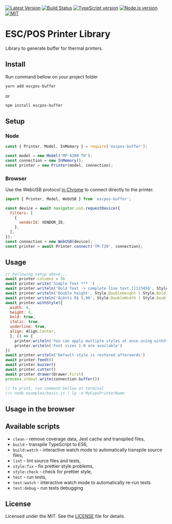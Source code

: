 [![Latest Version][version-badge]][npm-link]
[![Build Status][github-badge]][github-ci]
[![TypeScript version][ts-badge]][typescript-37]
[![Node.js version][nodejs-badge]][nodejs]
[![MIT][license-badge]][license]

# ESC/POS Printer Library

Library to generate buffer for thermal printers.

## Install

Run command bellow on your project folder

```sh
yarn add escpos-buffer
```

or

```sh
npm install escpos-buffer
```

## Setup

### Node

```js
const { Printer, Model, InMemory } = require('escpos-buffer');

const model = new Model('MP-4200 TH');
const connection = new InMemory();
const printer = new Printer(model, connection);
```

### Browser

Use the WebUSB protocol [in Chrome](https://caniuse.com/webusb) to connect directly to the printer.

```js
import { Printer, Model, WebUSB } from 'escpos-buffer';

const device = await navigator.usb.requestDevice({
  filters: [
    {
      vendorId: VENDOR_ID,
    },
  ],
});
const connection = new WebUSB(device);
const printer = await Printer.connect('TM-T20', connection);
```

## Usage

```js
// Following setup above...
await printer.columns = 56
await printer.write('Simple Text *** ')
await printer.writeln('Bold Text -> complete line text.[]123456', Style.Bold)
await printer.writeln('Double height', Style.DoubleHeight | Style.Bold, Align.Center)
await printer.writeln('Áçênts R$ 5,00', Style.DoubleWidth | Style.DoubleWidth, Align.Center)
await printer.withStyle({
  width: 4,
  height: 6,
  bold: true,
  italic: true,
  underline: true,
  align: Align.Center,
  }, () => {
    printer.writeln('You can apply multiple styles at once using withStyle()')
    printer.writeln('Font sizes 1-8 are available')
})
await printer.writeln('Default style is restored afterwards')
await printer.feed(6)
await printer.buzzer()
await printer.cutter()
await printer.drawer(Drawer.First)
process.stdout.write(connection.buffer())

// to print, run command bellow on terminal
//> node examples/basic.js | lp -d MyCupsPrinterName
```

## Usage in the browser

## Available scripts

- `clean` - remove coverage data, Jest cache and transpiled files,
- `build` - transpile TypeScript to ES6,
- `build:watch` - interactive watch mode to automatically transpile source files,
- `lint` - lint source files and tests,
- `style:fix` - fix prettier style problems,
- `style:check` - check for prettier style,
- `test` - run tests,
- `test:watch` - interactive watch mode to automatically re-run tests
- `test:debug` - run tests debugging

## License

Licensed under the MIT. See the [LICENSE](https://github.com/grandchef/escpos-buffer/blob/master/LICENSE) file for details.

[ts-badge]: https://img.shields.io/badge/TypeScript-3.7-blue.svg
[typescript-37]: https://www.typescriptlang.org/docs/handbook/release-notes/typescript-3-7.html
[nodejs-badge]: https://img.shields.io/badge/Node.js->=%2010-blue.svg
[nodejs]: https://nodejs.org/dist/latest-v10.x/docs/api/
[github-badge]: https://github.com/grandchef/escpos-buffer/actions/workflows/main.yml/badge.svg
[github-ci]: https://github.com/grandchef/escpos-buffer/actions
[license-badge]: https://img.shields.io/badge/license-MIT-blue.svg
[license]: https://github.com/grandchef/escpos-buffer/blob/master/LICENSE
[version-badge]: https://img.shields.io/npm/v/escpos-buffer?label=escpos-buffer
[npm-link]: https://www.npmjs.com/package/escpos-buffer
